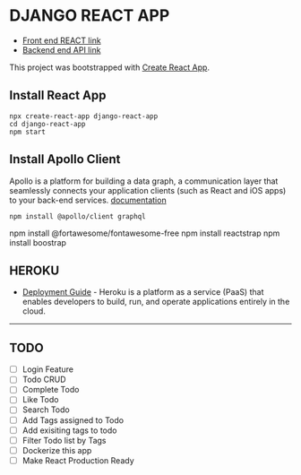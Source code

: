 # DJANGO REACT APP

-   [Front end REACT link](https://jess-django-react-app.herokuapp.com)
-   [Backend end API link](https://jess-django-react-api.herokuapp.com/graphql/)

This project was bootstrapped with [Create React App](https://github.com/facebook/create-react-app).

## Install React App

```
npx create-react-app django-react-app
cd django-react-app
npm start
```
## Install Apollo Client
Apollo is a platform for building a data graph, a communication layer that seamlessly connects your application clients (such as React and iOS apps) to your back-end services.
[documentation](https://www.apollographql.com/docs/react/get-started/)

```
npm install @apollo/client graphql
```
npm install @fortawesome/fontawesome-free
npm install reactstrap
npm install boostrap
## HEROKU

-   [Deployment Guide](https://blog.heroku.com/deploying-react-with-zero-configuration) - Heroku is a platform as a service (PaaS) that enables developers to build, run, and operate applications entirely in the cloud.

---

## TODO

- [ ] Login Feature
- [ ] Todo CRUD
- [ ] Complete Todo
- [ ] Like Todo
- [ ] Search Todo
- [ ] Add Tags assigned to Todo
- [ ] Add exisiting tags to todo
- [ ] Filter Todo list by Tags
- [ ] Dockerize this app
- [ ] Make React Production Ready
